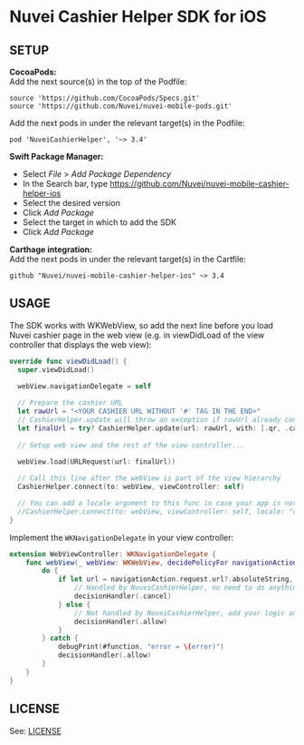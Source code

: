 Nuvei Cashier Helper SDK for iOS
==========================================

SETUP
------------
**CocoaPods:**  
Add the next source(s) in the top of the Podfile:
```Podfile
source 'https://github.com/CocoaPods/Specs.git'
source 'https://github.com/Nuvei/nuvei-mobile-pods.git'
```

Add the next pods in under the relevant target(s) in the Podfile:
```Podfile
pod 'NuveiCashierHelper', '~> 3.4'
```

**Swift Package Manager:**

- Select *File* > *Add Package Dependency*
- In the Search bar, type https://github.com/Nuvei/nuvei-mobile-cashier-helper-ios
- Select the desired version
- Click *Add Package*
- Select the target in which to add the SDK
- Click *Add Package*

**Carthage integration:**  
Add the next pods in under the relevant target(s) in the Cartfile:
```Cartfile
github "Nuvei/nuvei-mobile-cashier-helper-ios" ~> 3.4
```

USAGE
------------
The SDK works with WKWebView, so add the next line before you load Nuvei cashier page in the web view (e.g. in viewDidLoad of the view controller that displays the web view):
```swift
override func viewDidLoad() {
  super.viewDidLoad()

  webView.navigationDelegate = self
  
  // Prepare the cashier URL
  let rawUrl = "<YOUR CASHIER URL WITHOUT '#' TAG IN THE END>"
  // CashierHelper.update will throw an exception if rawUrl already contains '#'
  let finalUrl = try? CashierHelper.update(url: rawUrl, with: [.qr, .card]) ?? cashierUrl
  
  // Setup web view and the rest of the view controller...
  
  webView.load(URLRequest(url: finalUrl))

  // Call this line after the webView is part of the view hierarchy
  CashierHelper.connect(to: webView, viewController: self)

  // You can add a locale argument to this func in case your app is not fully localizaed and you want to use a pre-defined locale in all the SDK screens (e.g. Credit Card Scanner)
  //CashierHelper.connect(to: webView, viewController: self, locale: "cs_CZ")
}
```

Implement the `WKNavigationDelegate` in your view controller:
```swift
extension WebViewController: WKNavigationDelegate {
    func webView(_ webView: WKWebView, decidePolicyFor navigationAction: WKNavigationAction, decisionHandler: @escaping (WKNavigationActionPolicy) -> Void) {
        do {
            if let url = navigationAction.request.url?.absoluteString, try NuveiCashierHelper.handleURL(url) {
                // Handled by NuveiCashierHelper, no need to do anything else, cancel the URL loading
                decisionHandler(.cancel)
            } else {
                // Not handled by NuveiCashierHelper, add your logic and/or complete the loading of the URL
                decisionHandler(.allow)
            }
        } catch {
            debugPrint(#function, "error = \(error)")
            decisionHandler(.allow)
        }
    }
}
```

LICENSE
------------
See: [LICENSE](https://github.com/Nuvei/nuvei-mobile-cashier-helper-ios/blob/master/LICENSE.md)

